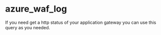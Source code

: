 # azure_waf_log
If you need get a http status of your application gateway you can use this query as you needed.
